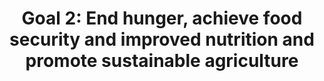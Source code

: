 ---
layout: goal
name: Zero Hunger
title: 'Goal 2: End hunger, achieve food security and improved nutrition and promote sustainable agriculture'
description: >-
  A profound change of the global food and agriculture system is needed if we are to nourish today’s 795 million hungry and the additional 2 billion people expected by 2050.
thumbnail: /img/uploads/1.png
---